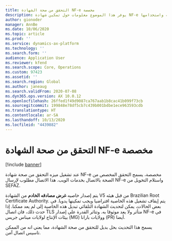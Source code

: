 ```yaml
---
title: التحقق من صحة الشهادة NF-e مخصصة
description: يوفر هذا الموضوع معلومات حول تمكين شهادة NF-e مخصصة واستخدامها.
author: gionoder
manager: AnnBe
ms.date: 10/06/2020
ms.topic: article
ms.prod: ''
ms.service: dynamics-ax-platform
ms.technology: ''
ms.search.form: ''
audience: Application User
ms.reviewer: kfend
ms.search.scope: Core, Operations
ms.custom: 97423
ms.assetid: ''
ms.search.region: Global
ms.author: janeaug
ms.search.validFrom: 2020-07-08
ms.dyn365.ops.version: AX 10.0.12
ms.openlocfilehash: 26ffed1f49d9087ca767aab1b8cac41b099f73cb
ms.sourcegitcommit: 199848e78df5cb7c439b001bdbe1ece963593cdb
ms.translationtype: HT
ms.contentlocale: ar-SA
ms.lasthandoff: 10/13/2020
ms.locfileid: "4439882"
---
```

# <a name="nf-e-custom-certificate-validation"></a>التحقق من صحة الشهادة NF-e مخصصة

[!include [banner](../includes/banner.md)]

عند تشغيل ميزه التحقق من صحة شهادة NF-e مخصصة، يسمح التحقق المخصص من الصحة بالاتصال بخدمات الويب. هذا الاتصال مطلوب لإرسال NF-e واستلام التخويل من SEFAZ.

يتم إصدار خاصيه **غرض مصادقه الخادم** من الشهادة V5 من قبل هيئه Brazilian Root Certificate Authority. يتم إيقاف تشغيل هذه الخاصية افتراضيا ويجب تمكينها يدويا. في بعض الحالات، يمكن لتحديث الشهادة التلقائي تبديل هذه الخاصية إلى لم يعد ممكنا. إذا حدث ذلك، فان اتصال TLS متأثر ولا يعد موثوقا به. وتتاثر القدرة علي إصدار NF-e في بيئات الإنتاج لولايات ميناس جريس (MG) وولايات بارانا (PR) أيضا.

يسمح هذا التحديث بحل بديل للتحقق من صحة الشهادة، مما يعني انه من الممكن تاسيس اتصال آمن.


